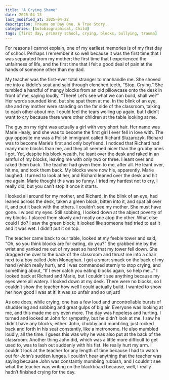 ```yaml
---
title: "A Crying Shame"
date: 2025-04-13
last_modified_at: 2025-04-22
description: Trauma on Day One. A True Story.
categories: [Autobiographical, Child]
tags: [first day, primary school, crying, blocks, bullying, trauma]
---
```


For reasons I cannot explain, one of my earliest memories is of my first day of school. Perhaps I remember it so well because it was the first time that I was separated from my mother; the first time that I experienced the unfairness of life, and the first time that I felt a good deal of pain at the hands of someone other than my dad.

My teacher was the first-ever total stranger to manhandle me. She shoved me into a kiddie’s seat and said through clenched teeth, “Stop. Crying.” She tumbled a handful of mangy blocks from an old pillowcase onto the desk in front of me, saying loudly, “There! Let’s see what we can build, shall we?” Her words sounded kind, but she spat them at me. In the blink of an eye, she and my mother were standing on the far side of the classroom, talking to each other about me. I could feel the tears welling up again, but I didn’t want to cry because there were other children at the table looking at me. 

The guy on my right was actually a girl with very short hair. Her name was Marie Healy, and she was to become the first girl I ever fell in love with. The guy opposite me was a Polish immigrant called Richard Sluzarczyk. Richard was to become Marie’s first and only boyfriend. I noticed that Richard had many more blocks than me, and they all seemed nicer than the grubby ones I got. Yet, despite his block wealth, he leant over the desk and raked in an armful of my blocks, leaving me with only two or three. I leant over and raked them back. The teacher had given them to me, after all. He leant over, hit me, and took them back. My blocks were now his, apparently. Marie laughed. I turned to look at her, and Richard leaned over the desk and hit me again. Marie thought this was so funny. I tried my hardest not to cry, I really did, but you can’t stop it once it starts.

I looked all around for my mother, and Richard, in the blink of an eye, had leaned across the desk, taken a green block, bitten into it, and spat all over it, and put it back with the others. I couldn’t see my mother. She must have gone. I wiped my eyes. Still sobbing, I looked down at the abject poverty of my blocks. I placed them slowly and neatly one atop the other. What else could I do? I saw the green block; it looked like someone had tried to eat it and it was wet. I didn’t put it on top. 

The teacher came back to our table, looked at my feeble tower and said, “Oh, so you think blocks are for eating, do you?” She grabbed me by the wrist and yanked me out of my seat so hard that my tower fell down. She dragged me over to the back of the classroom and thrust me into a chair next to a boy called John Monaghan. I got a smart smack on the back of my hand (which really hurt), and I was commanded sternly to stop crying, and something about, “If I ever catch you eating blocks again, so help me…” I looked back at Richard and Marie, but I couldn’t see anything because my eyes were all watery. I looked down at my desk. There were no blocks, so I couldn’t show the teacher how well I could actually build. I wanted to show her how good I was at it! It was so unfair and so unjust!

As one does, while crying, one has a few loud and uncontrollable bursts of shuddering and sobbing and great gulps of big air. Everyone was looking at me, and this made me cry even more. The day was hopeless and hurting. I turned and looked at John for sympathy, but he didn’t look at me. I saw he didn’t have any blocks, either. John, chubby and mumbling, just rocked back and forth in his seat constantly, like a metronome. He also mumbled loudly, all the time. I guess this was why he was also put at the back of the classroom. Another thing John did, which was a little more difficult to get used to, was to lash out suddenly with his fist. He really hurt my arm. I couldn’t look at the teacher for any length of time because I had to watch out for John’s sudden lunges. I couldn’t hear anything that the teacher was saying because John was constantly mumbling rubbish, and I couldn’t see what the teacher was writing on the blackboard because, well, I really hadn’t finished crying for the day.  

